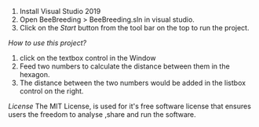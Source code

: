 1. Install Visual Studio 2019
2. Open BeeBreeding > BeeBreeding.sln in visual studio.
3. Click on the *Start* button from the tool bar on the top to run the project.

*How to use this project?*

1. click on the textbox control in the Window
2. Feed two numbers to calculate the distance between them in the hexagon.
3. The distance between the two numbers would be added in the  listbox control on the right.

*License*
The MIT License, is used for it's free software license that ensures users the freedom to analyse ,share and run the software.
